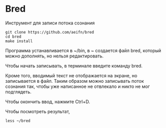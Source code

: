 # Bred 

Инструмент для записи потока сознания

```
git clone https://github.com/aeifn/bred
cd bred
make install
```

Программа устанавливается в ~/bin, в ~ создается файл bred, который можно дополнять, но нельзя редактировать.

Чтобы начать записывать, в терминале введите команду bred.

Кроме того, вводимый текст не отображается на экране, но записывается в файл. Таким образом можно записывать поток сознания так, чтобы уже написанное не отвлекало и никто не мог подглядеть.

Чтобы окончить ввод, нажмите Ctrl+D.

Чтобы посмотреть результат,

```
less ~/bred
```
